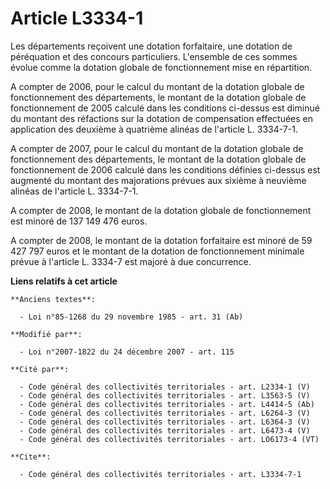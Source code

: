 # Article L3334-1

Les départements reçoivent une dotation forfaitaire, une dotation de péréquation et des concours particuliers. L'ensemble de
ces sommes évolue comme la dotation globale de fonctionnement mise en répartition.

A compter de 2006, pour le calcul du montant de la dotation globale de fonctionnement des départements, le montant de la
dotation globale de fonctionnement de 2005 calculé dans les conditions ci-dessus est diminué du montant des réfactions sur la
dotation de compensation effectuées en application des deuxième à quatrième alinéas de l'article L. 3334-7-1.

A compter de 2007, pour le calcul du montant de la dotation globale de fonctionnement des départements, le montant de la
dotation globale de fonctionnement de 2006 calculé dans les conditions définies ci-dessus est augmenté du montant des
majorations prévues aux sixième à neuvième alinéas de l'article L. 3334-7-1.

A compter de 2008, le montant de la dotation globale de fonctionnement est minoré de 137 149 476 euros.

A compter de 2008, le montant de la dotation forfaitaire est minoré de 59 427 797 euros et le montant de la dotation de
fonctionnement minimale prévue à l'article L. 3334-7 est majoré à due concurrence.

**Liens relatifs à cet article**

	**Anciens textes**:

	  - Loi n°85-1268 du 29 novembre 1985 - art. 31 (Ab)

	**Modifié par**:

	  - Loi n°2007-1822 du 24 décembre 2007 - art. 115

	**Cité par**:

	  - Code général des collectivités territoriales - art. L2334-1 (V)
	  - Code général des collectivités territoriales - art. L3563-5 (V)
	  - Code général des collectivités territoriales - art. L4414-5 (Ab)
	  - Code général des collectivités territoriales - art. L6264-3 (V)
	  - Code général des collectivités territoriales - art. L6364-3 (V)
	  - Code général des collectivités territoriales - art. L6473-4 (V)
	  - Code général des collectivités territoriales - art. LO6173-4 (VT)

	**Cite**:

	  - Code général des collectivités territoriales - art. L3334-7-1
